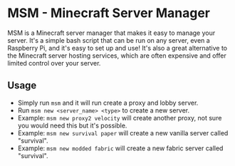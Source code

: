 # MSM - Minecraft Server Manager

MSM is a Minecraft server manager that makes it easy to manage your server. It's a simple bash script that can be run on any server, even a Raspberry Pi, and it's easy to set up and use! It's also a great alternative to the Minecraft server hosting services, which are often expensive and offer limited control over your server.

## Usage
- Simply run `msm` and it will run create a proxy and lobby server.
- Run `msm new <server_name> <type>` to create a new server.
- Example: `msm new proxy2 velocity` will create another proxy, not sure you would need this but it's possible.
- Example: `msm new survival paper` will create a new vanilla server called "survival".
- Example: `msm new modded fabric` will create a new fabric server called "survival".
